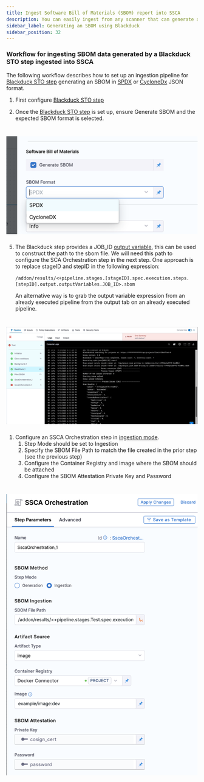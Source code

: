 ```yaml
---
title: Ingest Software Bill of Materials (SBOM) report into SSCA
description: You can easily ingest from any scanner that can generate an SBOM.
sidebar_label: Generating an SBOM using Blackduck
sidebar_position: 32
---
```


### Workflow for ingesting SBOM data generated by a Blackduck STO step ingested into SSCA

The following workflow describes how to set up an ingestion pipeline for [Blackduck STO step](docs/security-testing-orchestration/sto-techref-category/black-duck-hub-scanner-reference.md) generating an SBOM in [SPDX](https://spdx.dev/learn/overview/) or [CycloneDx](https://cyclonedx.org/specification/overview/) JSON format. 

1. First configure [Blackduck STO step](docs/security-testing-orchestration/sto-techref-category/black-duck-hub-scanner-reference.md) 

2. Once the [Blackduck STO step](docs/security-testing-orchestration/sto-techref-category/black-duck-hub-scanner-reference.md) is set up, ensure Generate SBOM and the expected SBOM format is selected.

# ![](static/generate-sbom-blackduck-00.png)

5. The Blackduck step provides a JOB_ID [output variable](https://developer.harness.io/docs/continuous-integration/use-ci/run-ci-scripts/run-step-settings/#output-variables), this can be used to construct the path to the sbom file. We will need this path to configure the SCA Orchestration step in the next step. One approach is to replace stageID and stepID in the following expression:

   ```
   /addon/results/<+pipeline.stages.[stageID].spec.execution.steps.[stepID].output.outputVariables.JOB_ID>.sbom
   ```

   An alternative way is to grab the output variable expression from an already executed pipeline from the output tab on an already executed pipeline. 

# ![](static/generate-sbom-blackduck-02.gif)

1. Configure an SSCA Orchestration step in [ingestion mode](docs/software-supply-chain-assurance/ingest-sbom-data.md).
   1. Step Mode should be set to Ingestion
   2. Specify the SBOM File Path to match the file created in the prior step (see the previous step)
   3. Configure the Container Registry and image where the SBOM should be attached
   4. Configure the SBOM Attestation Private Key and Password 

# ![](static/generate-sbom-blackduck-01.png)



